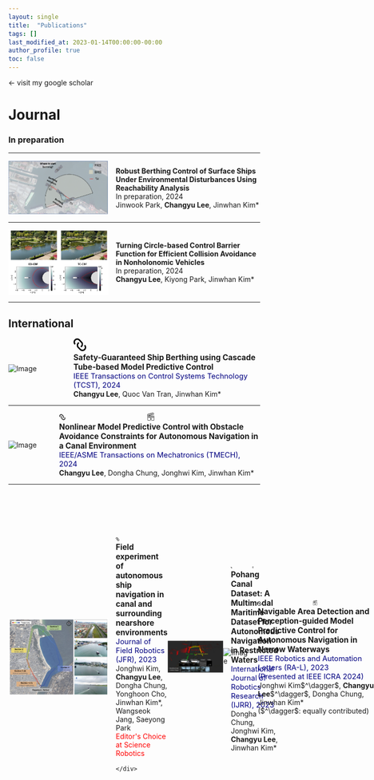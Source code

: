 ```yaml
---
layout: single
title:  "Publications"
tags: []
last_modified_at: 2023-01-14T00:00:00-00:00
author_profile: true
toc: false
---
```


&larr; visit my google scholar

# Journal

<!-- ### --In preparation--

Tube-based LOS-MPC for Underactuated Ship Path Following -->

<!-- PVKO-Pohang SI Data + Koopman MPC -->


<!-- "Safety-guranteed Ship control ~ using DKTMPC (Deep Koopman operator TMPC)" T -->

<!-- Dongha Chung, Jonghwi Kim, ***Changyu Lee***, Jinwhan Kim*, "Pohang Canal Dataset: A Multimodal Maritime Dataset for Autonomous Navigation in Restricted Waters", In prep., 2023

***Changyu Lee***, Quoc Van Tran, Jinwhan Kim*, "Safety-Guaranteed Ship Berthing using Cascade Tube-based Model Predictive Control", In prep., 2023

Jonghwi Kim, ***Changyu Lee***, Dongha Chung, Jinwhan Kim*, "Navigable Area Detection and Path Folloing Control for Autonomous Ship Navigation in Narrow Waterways", under review, 2023 -->

<!-- ![IMAGE ALT TEXT HERE](/fig/ncbf.jpg) -->


<!-- ${\color{blue}\it 11.}$ ***Changyu Lee***, Jinwhan Kim*, "Robust Trajectory Planning and Control for Quadrotor", IEEE Control Systems Letters (L-CSS) -->

<!-- ![IMAGE ALT TEXT HERE](/fig/lcss.gif) -->


<!-- ![IMAGE ALT TEXT HERE](/fig/lcss_proposed.gif) -->

<!-- ### --Under revision-- -->


### In preparation

---

<div style="display: flex; align-items: center;">
    <img src="/fig/docking.png" alt="Image" style="width: 200px; margin-right: 15px;">
    <div>
        <b>Robust Berthing Control of Surface Ships Under Environmental Disturbances Using Reachability Analysis</b> <br>
        In preparation, 2024  <br>
        Jinwook Park, <b>Changyu Lee</b>, Jinwhan Kim* <br>
    </div>
</div>

---

<div style="display: flex; align-items: center;">
    <img src="/fig/cbfj.png" alt="Image" style="width: 200px; margin-right: 15px;">
    <div>
        <b>Turning Circle-based Control Barrier Function for Efficient Collision Avoidance in Nonholonomic Vehicles</b><br>
        In preparation, 2024  <br>
        <b>Changyu Lee</b>, Kiyong Park, Jinwhan Kim* <br>
    </div>
</div>

---


## International

<div style="display: flex; align-items: center;">
    <img src="/fig/TCST.gif" alt="Image" style="width: 200px; margin-right: 15px;">
    <div>
        <div style="display: flex; align-items: center;">
            <a href="https://ieeexplore.ieee.org/document/10472334">
                <img src="/fig/icon.png" style="width: 7%; height: 7%; margin-right: 1px;">
            </a> 
        </div>
            <p style="font-size:110%; margin: 0;">
                <b>Safety-Guaranteed Ship Berthing using Cascade Tube-based Model Predictive Control</b>
            </p>
        <p style="font-size:105%; margin: 0;">
            <font color="navy"> IEEE Transactions on Control Systems Technology (TCST), 2024 </font>
        </p>        
        <b>Changyu Lee</b>, Quoc Van Tran, Jinwhan Kim*
    </div>
</div>

---



<div style="display: flex; align-items: center;">
    <img src="/fig/TMECH.gif" alt="Image" style="width: 200px; margin-right: 15px;">
    <div>
        <div style="display: flex; align-items: center;">
            <a href="https://ieeexplore.ieee.org/document/10258470">
                <img src="/fig/icon.png" style="width: 7%; height: 7%; margin-right: 1px;">
            </a>
            <a href="https://www.youtube.com/watch?v=p2MESqGvOSE&t=37s&ab_channel=CKLee">
                <img src="/fig/video.png" style="width:7%;height:7%; margin-right: 1px;">
            </a>
        </div>
            <p style="font-size:110%; margin: 0;">
                <b>Nonlinear Model Predictive Control with Obstacle Avoidance Constraints for Autonomous Navigation in a Canal Environment</b>
            </p>
        <p style="font-size:105%; margin: 0;">
            <font color="navy"> IEEE/ASME Transactions on Mechatronics (TMECH), 2024 </font>
        </p>        
        <b>Changyu Lee</b>, Dongha Chung, Jonghwi Kim, Jinwhan Kim* <br> 
    </div>
</div>


---

<div style="display: flex; align-items: center;">
    <img src="/fig/jfr.png" alt="Image" style="width: 200px; margin-right: 15px;">
    <div>
        <div style="display: flex; align-items: center;">
            <a href="https://onlinelibrary.wiley.com/doi/full/10.1002/rob.22262">
                <img src="/fig/icon.png" style="width: 7%; height: 7%; margin-right: 1px;">
            </a> 
        </div>
            <p style="font-size:110%; margin: 0;">
                <b>Field experiment of autonomous ship navigation in canal and surrounding nearshore environments</b>
            </p>
        <p style="font-size:105%; margin: 0;">
            <font color="navy"> Journal of Field Robotics (JFR), 2023 </font>
        </p>        
        Jonghwi Kim, <b>Changyu Lee</b>, Dongha Chung, Yonghoon Cho, Jinwhan Kim*, Wangseok Jang, Saeyong Park   <br>
        <a href="https://www.science.org/doi/10.1126/scirobotics.adm9464" style="text-decoration:none" > <font color="red">Editor's Choice at Science Robotics </font> </a>
     
    </div>
</div>

---

<div style="display: flex; align-items: center;">
    <img src="/fig/ijrr.jpeg" alt="Image" style="width: 200px; margin-right: 15px;">
    <div>
        <div style="display: flex; align-items: center;">
            <a href="https://journals.sagepub.com/doi/10.1177/02783649231191145">
                <img src="/fig/icon.png" style="width: 7%; height: 7%; margin-right: 1px;">
            </a>
            <a href="https://www.youtube.com/watch?v=dMfJOH9g3Bk&t=27s">
                <img src="/fig/video.png" style="width:7%;height:7%; margin-right: 1px;">
            </a> 
        </div>
            <p style="font-size:110%; margin: 0;">
                <b>Pohang Canal Dataset: A Multimodal Maritime Dataset for Autonomous Navigation in Restricted Waters</b>
            </p>
        <p style="font-size:105%; margin: 0;">
            <font color="navy"> International Journal of Robotics Research (IJRR), 2023 </font>
        </p>                
        Dongha Chung, Jonghwi Kim, <b>Changyu Lee</b>, Jinwhan Kim*  <br>
    </div>
</div>

---


<div style="display: flex; align-items: center;">
    <img src="/fig/RAL.gif" alt="Image" style="width: 200px; margin-right: 15px;">
    <div>
        <div style="display: flex; align-items: center;">
            <a href="https://ieeexplore.ieee.org/document/10172331">
                <img src="/fig/icon.png" style="width: 7%; height: 7%; margin-right: 1px;">
            </a>
            <a href="https://ieeexplore.ieee.org/document/10172331/media#media">
                <img src="/fig/video.png" style="width:7%;height:7%; margin-right: 1px;">
            </a> 
        </div>
            <p style="font-size:110%; margin: 0;">
                <b>Navigable Area Detection and Perception-guided Model Predictive Control for Autonomous Navigation in Narrow Waterways</b>
            </p>
        <p style="font-size:105%; margin: 0;">
            <font color="navy"> IEEE Robotics and Automation Letters (RA-L), 2023 <br>
             (Presented at IEEE ICRA 2024) </font>
        </p>             
        Jonghwi Kim$^\dagger$, <b>Changyu Lee</b>$^\dagger$, Dongha Chung, Jinwhan Kim*  <br>
        ($^\dagger$: equally contributed) 
    </div>
</div>

---

<div style="display: flex; align-items: center;">
    <img src="/fig/auro.png" alt="Image" style="width: 200px; margin-right: 15px;">
    <div>
        <div style="display: flex; align-items: center;">
            <a href="https://link.springer.com/article/10.1007/s10514-023-10114-8">
                <img src="/fig/icon.png" style="width: 7%; height: 7%; margin-right: 1px;">
            </a>
        </div>
            <p style="font-size:110%; margin: 0;">
                <b>A learning-based approach to surface vehicle dynamics modeling for robust multistep prediction</b>
            </p>
        <p style="font-size:105%; margin: 0;">
            <font color="navy"> Autonomous Robots, 2023 </font>
        </p>             
        Junwoo Jang, <b>Changyu Lee</b>, Jinwhan Kim*  
    </div>
</div>


---

<div style="display: flex; align-items: center;">
    <img src="/fig/CEP.jpg" alt="Image" style="width: 200px; margin-right: 15px;">
    <div>
        <div style="display: flex; align-items: center;">
            <a href="https://www.sciencedirect.com/science/article/pii/S0967066123001028">
                <img src="/fig/icon.png" style="width: 7%; height: 7%; margin-right: 1px;">
            </a>
        </div>
            <p style="font-size:110%; margin: 0;">
                <b>Model Predictive Anti-spin Thruster Control for Efficient Ship Propulsion in Irregular Waves</b>
            </p>
        <p style="font-size:105%; margin: 0;">
            <font color="navy"> Control Engineering Practice, 2023  </font>
        </p>      
        <b>Changyu Lee</b>, Jinwhan Kim*  
    </div>
</div>

---

<div style="display: flex; align-items: center;">
    <img src="/fig/tcns.png" alt="Image" style="width: 200px; margin-right: 15px;">
    <div>
        <div style="display: flex; align-items: center;">
            <a href="https://ieeexplore.ieee.org/document/10076261">
                <img src="/fig/icon.png" style="width: 7%; height: 7%; margin-right: 1px;">
            </a> 
        </div>
            <p style="font-size:110%; margin: 0;">
                <b>Robust Bearing-based Formation Tracking Control of Underactuated Surface Vessels: An Output Regulation Approach</b>
            </p>
        <p style="font-size:105%; margin: 0;">
            <font color="navy">         IEEE Transactions on Control of Network Systems, 2023  </font>
        </p>      
        Quoc Van Tran*, <b>Changyu Lee</b>, Jinwhan Kim, Hoang Quang Nguyen 
    </div>
</div>


---

<div style="display: flex; align-items: center;">
    <img src="/fig/sl.jpg" alt="Image" style="width: 200px; margin-right: 15px;">
    <div>
        <div style="display: flex; align-items: center;">
            <a href="https://ieeexplore.ieee.org/document/9747982">
                <img src="/fig/icon.png" style="width: 7%; height: 7%; margin-right: 1px;">
            </a>
        </div>
            <p style="font-size:110%; margin: 0;">
                <b>Ambiguity Resolution Between Constant Velocity and Coordinated Turn Models for Multimodel Target Tracking</b>
            </p>
        <p style="font-size:105%; margin: 0;">
            <font color="navy">  IEEE Sensors Letters, 2022  </font>
        </p>      
        Junwoo Jang, <b>Changyu Lee</b>, Jinwhan Kim*
    </div>
</div>

---


## Domestic


***이찬규***, 김진환*, "Trajectory Optimization for Autonomous Berthing of a Twin-Propeller Twin-Rudder Ship", Journal of Ocean Engineering and Technology (한국해양공학회지), 2023

***이찬규***, 김경서, 김진환*, "2023 MBZIRC Maritime Grand Challenge 대회 소개", 로봇과 인간, 2022

***이찬규***, 장준우, 김진환*, "Stochastic model predictive control for motion control of an underactuated underwater vehicle", Journal of Institute of Control, Robotics and Systems (제어로봇시스템학회지), 2020

# Conference
## International

<div style="display: flex; align-items: center;">
    <div>
        <div style="display: flex; align-items: center;">
        <a href="https://ieeexplore.ieee.org/abstract/document/10384235">
                <img src="/fig/icon.png" style="width: 7%; height: 7%; margin-right: 1px;">
            </a> 
        </div>
            <p style="font-size:110%; margin: 0;">
                <b>Parameter-Varying Koopman Operator for Nonlinear System Modeling and Control</b>
            </p>
        <p style="font-size:105%; margin: 0;">
            <font color="navy"> 62nd IEEE Conference on Decision and Control (CDC), 2023 </font>
        </p>      
        <b>Changyu Lee</b>, Kiyong Park, Jinwhan Kim*
    </div>
</div>

---


<div style="display: flex; align-items: center;">
    <div>
        <div style="display: flex; align-items: center;">
        <a href="https://www.sciencedirect.com/science/article/pii/S240589632302219X">
                <img src="/fig/icon.png" style="width: 7%; height: 7%; margin-right: 1px;">
            </a> 
        </div>
            <p style="font-size:110%; margin: 0;">
                <b>Robust Ship Berthing Control with Wind Disturbance Compensation using Reachability Analysis</b>
            </p>
        <p style="font-size:105%; margin: 0;">
            <font color="navy"> 22nd IFAC World Congress, 2023 </font>
        </p>      
        Jinwook Park, <b>Changyu Lee</b>, Jinwhan Kim*
    </div>
</div>

---

<div style="display: flex; align-items: center;">
    <div>
        <div style="display: flex; align-items: center;">
        <a href="https://ieeexplore.ieee.org/document/10202550">
                <img src="/fig/icon.png" style="width: 7%; height: 7%; margin-right: 1px;">
            </a>
        </div>
            <p style="font-size:110%; margin: 0;">
                <b>Robust Path Tracking and Obstacle Avoidance of Autonomous Ship using Stochastic Model Predictive Control</b>
            </p>
        <p style="font-size:105%; margin: 0;">
            <font color="navy"> 20th International Conference on Ubiquitous Robots (UR), 2023 </font>
        </p>      
        Kiyong Park, <b>Changyu Lee</b>, Jinwhan Kim*
    </div>
</div>

---

<div style="display: flex; align-items: center;">
    <div>
        <div style="display: flex; align-items: center;">
        <a href="https://www.sciencedirect.com/science/article/pii/S2405896322024922">
                <img src="/fig/icon.png" style="width: 7%; height: 7%; margin-right: 1px;">
            </a> 
        </div>
            <p style="font-size:110%; margin: 0;">
                <b>Robust Path Tracking and Obstacle Avoidance Using Tube-Based Model Predictive Control for Surface Vehicles</b>
            </p>
        <p style="font-size:105%; margin: 0;">
            <font color="navy"> 14th IFAC Conference on Control Applications in Marine Systems, Robotics, and Vehicles (CAMS), 2022 </font>
        </p>      
        <b>Changyu Lee</b>, Quoc Van Tran, Jinwhan Kim*
    </div>
</div>

---

<div style="display: flex; align-items: center;">
    <div>
        <div style="display: flex; align-items: center;">
        <a href="https://www.sciencedirect.com/science/article/pii/S2405896321015196">
                <img src="/fig/icon.png" style="width: 7%; height: 7%; margin-right: 1px;">
            </a>
        </div>
            <p style="font-size:110%; margin: 0;">
                <b>Energy Efficient Control for Electric Ship Propulsion Considering Thrust Fluctuation in Regular Waves</b>
            </p>
        <p style="font-size:105%; margin: 0;">
            <font color="navy"> 13th IFAC Conference on Control Applications in Marine Systems, Robotics, and Vehicles (CAMS), 2021 </font>
        </p>      
        <b>Changyu Lee</b>, Jinwhan Kim*
    </div>
</div>

---

<div style="display: flex; align-items: center;">
    <div>
        <div style="display: flex; align-items: center;">
        <a href="https://ieeexplore.ieee.org/document/8768710">
                <img src="/fig/icon.png" style="width: 7%; height: 7%; margin-right: 1px;">
            </a> 
        </div>
        <p style="font-size:110%; margin: 0;">
            <b>Nonlinear Model Predictive Control of an Autonomous Underwater Vehicle for Terrain Profile Tracking</b>
        </p>
        <p style="font-size:105%; margin: 0;">
            <font color="navy"> 16th International Conference on Ubiquitous Robots (UR), 2019 </font>
        </p>      
        <b>Changyu Lee</b>, Jinwhan Kim*
    </div>
</div>

---


## Domestic

김응현, ***이찬규***, 김진환*, "혼잡한 보행자 공간에서 운용되는 모바일 로봇 자율주행을 위한 경로계획", 한국로봇학회 한국로봇종합학술대회, 2024 ${\color{red}{\text{ (Most Outstanding Paper Award)}}}$

정동하, 김종휘, ***이찬규***, 김진환*, "자율운항 연구를 위한 다중 센서 데이터 소개", 한국해양공학회, 2023

김종휘, 정동하, ***이찬규***, 김진환*, "가항영역 탐지를 통한 운하 환경에서의 자율 경로 생성", 대한조선학회, 2023

박기용, ***이찬규***, 김진환*, "비선형 모델 예측 제어 기법을 이용한 두 개의 전방향 추진기를 갖는 선박의 자동 접안", 한국로봇학회 한국로봇종합학술대회, 2023. 02.

***이찬규***, 김진환*, "선박을 위한 강인한 모델예측제어기반 경로 추종 및 장애물 회피", 제어로봇시스템학회, 2022. 06.

***이찬규***, 김진환*, "불규칙파 중 전기추진선박의 에너지 효율 향상을 위한 모델예측제어", 한국해양과학기술협의회 공동학술대회, 2022.06.

***이찬규***, 정동하, 김종휘, 조용훈, 김진환*, 최휘용, 이준식, "포항 운하에서의 자율 운항 실험을 위한 최적 경로 추종", 대한조선학회 추계학술대회, 2021.11.

김종휘, 정동하, ***이찬규***, 조용훈, 김진환*, 장왕석, 박세용, "포항 운하에서의 자율 운항 실험을 위한 다중 센서 융합", 한국해양공학회 추계학술대회, 2021.10.

***이찬규***, 김진환*, "파랑 중 전기추진선박의 에너지 효율 향상을 위한 모델예측제어", 한국해양과학기술협의회 공동학술대회, 2021.05.

***이찬규***, 김진환*, "쌍축 쌍타 선박의 자동접안을 위한 모델예측제어", 한국해양과학기술협의회 공동학술대회, 2020.07. ${\color{red}{\text{ (Outstanding Student Paper Presentation Award)}}}$

장준우, ***이찬규***, 김진환*, "표적 운동 추정 과정에서의 다중모델 기반 필터의 모호성 해결", 제어로봇시스템학회, 2019. 05.

김종휘, 김근환, ***이찬규***, 김진환*, 이필엽, "단안 카메라 영상을 이용한 합성곱 신경망 기반 선박 탐지 및 추적", 한국해양공학회 추계학술대회, 2018.11.




<!-- 
---


# Reviewer Experiences

## Journal

- IEEE Transactions on Control Systems Technology
- IEEE Control Systems Letters
- International Journal of Naval Architecture and Ocean Engineering


## Conference

- IEEE Conference on Decision and Control
- IFAC World Congress
-  IFAC Conference on Control Applications in Marine Systems, Robotics, and Vehicles. -->
